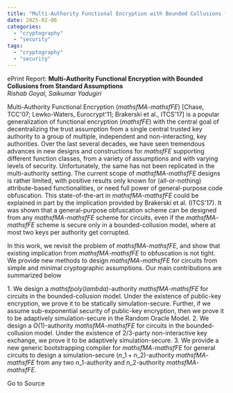 ```yaml
---
title: "Multi-Authority Functional Encryption with Bounded Collusions from Standard Assumptions"
date: 2025-02-06
categories: 
  - "cryptography"
  - "security"
tags: 
  - "cryptography"
  - "security"
---
```


ePrint Report: **Multi-Authority Functional Encryption with Bounded Collusions from Standard Assumptions**  
_Rishab Goyal, Saikumar Yadugiri_

Multi-Authority Functional Encryption ($mathsf{MA}$-$mathsf{FE}$) \[Chase, TCC'07; Lewko-Waters, Eurocrypt'11; Brakerski et al., ITCS'17\] is a popular generalization of functional encryption ($mathsf{FE}$) with the central goal of decentralizing the trust assumption from a single central trusted key authority to a group of multiple, independent and non-interacting, key authorities. Over the last several decades, we have seen tremendous advances in new designs and constructions for $mathsf{FE}$ supporting different function classes, from a variety of assumptions and with varying levels of security. Unfortunately, the same has not been replicated in the multi-authority setting. The current scope of $mathsf{MA}$-$mathsf{FE}$ designs is rather limited, with positive results only known for (all-or-nothing) attribute-based functionalities, or need full power of general-purpose code obfuscation. This state-of-the-art in $mathsf{MA}$-$mathsf{FE}$ could be explained in part by the implication provided by Brakerski et al. (ITCS'17). It was shown that a general-purpose obfuscation scheme can be designed from any $mathsf{MA}$-$mathsf{FE}$ scheme for circuits, even if the $mathsf{MA}$-$mathsf{FE}$ scheme is secure only in a bounded-collusion model, where at most two keys per authority get corrupted.  
  
In this work, we revisit the problem of $mathsf{MA}$-$mathsf{FE}$, and show that existing implication from $mathsf{MA}$-$mathsf{FE}$ to obfuscation is not tight. We provide new methods to design $mathsf{MA}$-$mathsf{FE}$ for circuits from simple and minimal cryptographic assumptions. Our main contributions are summarized below  
  
1\. We design a $mathsf{poly}(lambda)$-authority $mathsf{MA}$-$mathsf{FE}$ for circuits in the bounded-collusion model. Under the existence of public-key encryption, we prove it to be statically simulation-secure. Further, if we assume sub-exponential security of public-key encryption, then we prove it to be adaptively simulation-secure in the Random Oracle Model. 2. We design a $O(1)$-authority $mathsf{MA}$-$mathsf{FE}$ for circuits in the bounded-collusion model. Under the existence of 2/3-party non-interactive key exchange, we prove it to be adaptively simulation-secure. 3. We provide a new generic bootstrapping compiler for $mathsf{MA}$-$mathsf{FE}$ for general circuits to design a simulation-secure $(n\_1 + n\_2)$-authority $mathsf{MA}$-$mathsf{FE}$ from any two $n\_1$-authority and $n\_2$-authority $mathsf{MA}$-$mathsf{FE}$.

Go to Source
